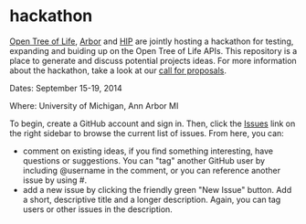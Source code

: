 hackathon
=========

[Open Tree of Life](http://opentreeoflife.org), [Arbor](http://www.arborworkflows.com/) and [HIP](http://www.evoio.org/wiki/HIP) are jointly hosting a hackathon for testing, expanding and buiding up on the Open Tree of Life APIs. This repository is a place to generate and discuss potential projects ideas. For more information about the hackathon, take a look at our [call for proposals](http://bit.ly/1ioPPMc). 

Dates: September 15-19, 2014

Where: University of Michigan, Ann Arbor MI

To begin, create a GitHub account and sign in. Then, click the [Issues](https://github.com/OpenTreeOfLife/hackathon/issues) link on the right sidebar to browse the current list of issues. From here, you can:
* comment on existing ideas, if you find something interesting, have questions or suggestions.  You can "tag" another GitHub user by including @username in the comment, or you can reference another issue by using #. 
* add a new issue by clicking the friendly green "New Issue" button. Add a short, descriptive title and a longer description. Again, you can tag users or other issues in the description. 

